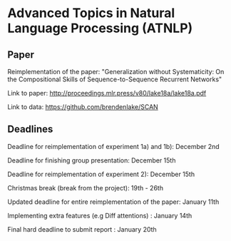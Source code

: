 # Advanced Topics in Natural Language Processing (ATNLP)

## Paper

Reimplementation of the paper: "Generalization without Systematicity:
On the Compositional Skills of Sequence-to-Sequence Recurrent Networks"

Link to paper: http://proceedings.mlr.press/v80/lake18a/lake18a.pdf

Link to data: https://github.com/brendenlake/SCAN

## Deadlines

Deadline for reimplementation of experiment 1a) and 1b): December 2nd

Deadline for finishing group presentation: December 15th

Deadline for reimplementation of experiment 2): December 15th

Christmas break (break from the project): 19th - 26th

Updated deadline for entire reimplementation of the paper: January 11th

Implementing extra features (e.g Diff attentions) : January 14th

Final hard deadline to submit report : January 20th
